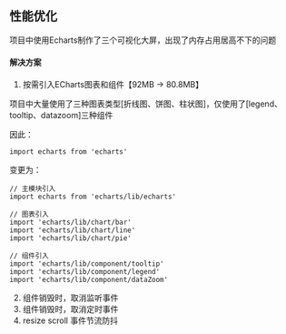 ## 性能优化
项目中使用Echarts制作了三个可视化大屏，出现了内存占用居高不下的问题

#### 解决方案
1. 按需引入ECharts图表和组件【92MB -> 80.8MB】

项目中大量使用了三种图表类型[折线图、饼图、柱状图]，仅使用了[legend、tooltip、datazoom]三种组件

因此：
```
import echarts from 'echarts'
```
变更为：
```
// 主模块引入
import echarts from 'echarts/lib/echarts'

// 图表引入
import 'echarts/lib/chart/bar'
import 'echarts/lib/chart/line'
import 'echarts/lib/chart/pie'

// 组件引入
import 'echarts/lib/component/tooltip'
import 'echarts/lib/component/legend'
import 'echarts/lib/component/dataZoom'
```

2. 组件销毁时，取消监听事件
3. 组件销毁时，取消定时事件
4. resize scroll 事件节流防抖